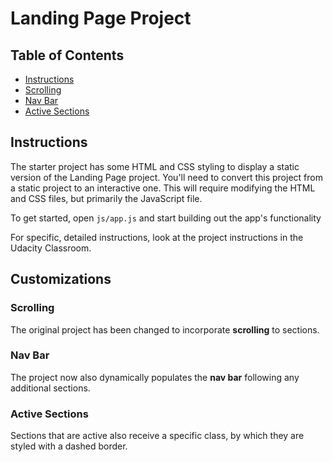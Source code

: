 # Landing Page Project

## Table of Contents

* [Instructions](#instructions)
* [Scrolling](#scrolling)
* [Nav Bar](#nav-bar)
* [Active Sections](#active-sections)

## Instructions

The starter project has some HTML and CSS styling to display a static version of the Landing Page project. You'll need to convert this project from a static project to an interactive one. This will require modifying the HTML and CSS files, but primarily the JavaScript file.

To get started, open `js/app.js` and start building out the app's functionality

For specific, detailed instructions, look at the project instructions in the Udacity Classroom.

## Customizations

### Scrolling

The original project has been changed to incorporate **scrolling** to sections.

### Nav Bar

The project now also dynamically populates the **nav bar** following any additional sections.

### Active Sections

Sections that are active also receive a specific class, by which they are styled with a dashed border.